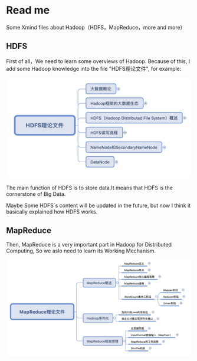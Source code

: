 # Read me		



   Some Xmind files about Hadoop（HDFS，MapReduce，more and more）



## HDFS

   First of all，We need to learn some overviews of Hadoop. Because of this, I add some Hadoop knowledge into the file "HDFS理论文件", for example:



![HDFS](README.assets/HDFS.png)



   The main function of HDFS is to store data.It means that HDFS is the cornerstone of Big Data.



   Maybe Some HDFS`s content will be updated in the future, but now I think it basically explained how HDFS works.



## MapReduce

   Then,  MapReduce is a very important part in Hadoop for Distributed Computing, So we aslo need to learn its Working Mechanism.



![MR](README.assets/MR.png)

